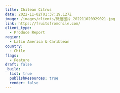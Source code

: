 ```yaml
---
title: Chilean Citrus
date: 2022-11-02T01:37:19.127Z
image: /images/clients/微信图片_202211020929021.jpg
link: https://fruitsfromchile.com/
client_type:
  - Produce Report
region:
  - Latin America & Caribbean
country:
  - Chile
flags:
  - Feature
draft: false
_build:
  list: true
  publishResources: true
  render: false
---
```

